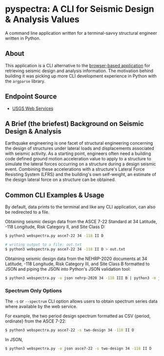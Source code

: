 # pyspectra: A CLI for Seismic Design & Analysis Values
A command line application written for a terminal-savvy structural engineer
written in Python.


## About
This application is a CLI alternative to the [browser-based
application](https://ascehazardtool.org/) for retrieving seismic design and
analysis information. The motivation behind building it was picking up more CLI
development experience in Python with the `argparse` library.


## Endpoint Source
- [USGS Web Services](https://earthquake.usgs.gov/ws/designmaps/)


## A Brief (the briefest) Background on Seismic Design & Analysis
Earthquake engineering is one facet of structural engineering concerning the
design of structures under lateral loads and displacements associated with
seismic activity. As a starting point, engineers often need a building code
defined ground motion acceleration value to apply to a structure to simulate the
lateral forces occurring on a structure during a design seismic event. Combining
these accelerations with a structure's Lateral Force Resisting System (LFRS) and
the building's own self-weight, an estimate of the design lateral force on a
structure can be obtained.


## Common CLI Examples & Usage
By default, data prints to the terminal and like any CLI application, can also
be redirected to a file.

Obtaining seismic design data from the ASCE 7-22 Standard at 34 Latitude, -118
Longitude, Risk Category II, and Site Class D:
```bash
$ python3 webspectra.py asce7-22 34 -118 II D

# writing output to a file: out.txt
$ python3 webspectra.py asce7-22 34 -118 II D > out.txt
```

Obtaining seismic design data from the NEHRP-2020 documents at 34 Latitude, -118
Longitude, Risk Category III, and Site Class B formatted to JSON and piping the
JSON into Python's JSON validation tool:
```bash
$ python3 webspectra.py -o json nehrp-2020 34 -118 III B | python3 -m json.tool
```

### Spectrum Only Options
The `-s` or `--spectrum` CLI option allows users to obtain spectrum series data
where available by the web service.

For example, the two period design spectrum formatted as CSV {period, ordinate}
from the ASCE 7-22:
```bash
$ python3 webspectra.py asce7-22 -s two-design 34 -118 II D
```

In JSON,
```bash
$ python3 webspectra.py -o json asce7-22 -s two-design 34 -118 II D
```

